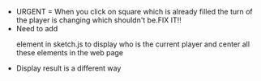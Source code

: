  - URGENT = When you click on square which is already filled the turn of the player is changing which shouldn't be.FIX IT!!
 - Need to add <p> element in sketch.js to display who is the current player and center all these elements in the web     page
 - Display result is a different way